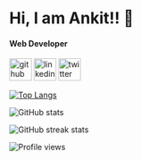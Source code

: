 # Hi, I am Ankit!! 👋
#### Web Developer





[<img src='https://cdn.jsdelivr.net/npm/simple-icons@3.0.1/icons/github.svg' alt='github' height='40'>](https://github.com/ankitmishra88)  [<img src='https://cdn.jsdelivr.net/npm/simple-icons@3.0.1/icons/linkedin.svg' alt='linkedin' height='40'>](https://www.linkedin.com/in/ankitmishra88/)  [<img src='https://cdn.jsdelivr.net/npm/simple-icons@3.0.1/icons/twitter.svg' alt='twitter' height='40'>](https://twitter.com/ankitmishra88)  

[![Top Langs](https://github-readme-stats.vercel.app/api/top-langs/?username=AswinCG2002)](https://github.com/ankitmishra88/github-readme-stats)

![GitHub stats](https://github-readme-stats.vercel.app/api?username=ankitmishra88&show_icons=true)  

![GitHub streak stats](https://github-readme-streak-stats.herokuapp.com/?user=ankitmishra88)  

![Profile views](https://gpvc.arturio.dev/ankitmishra88) 
